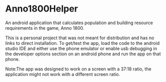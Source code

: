 # Anno1800Helper
An android application that calculates population and building resource requirements in the game, Anno 1800.

This is a personal project that was not meant for distribution and has no links to direct installation.
To get/test the app, load the code to the android studio IDE and either use the phone emulator or enable usb debugging 
in the developer options section on an android phone and run the app on that phone.

Note:The app was designed to work on a screen with a 37:18 ratio, the application might not work with a different screen ratio.
